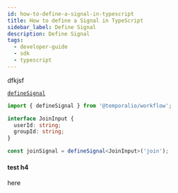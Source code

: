 ```yaml
---
id: how-to-define-a-signal-in-typescript
title: How to define a Signal in TypeScript
sidebar_label: Define Signal
description: Define Signal
tags:
  - developer-guide
  - sdk
  - typescript
---
```


dfkjsf

[`defineSignal`](https://typescript.temporal.io/api/namespaces/workflow/#definesignal)

```ts
import { defineSignal } from '@temporalio/workflow';

interface JoinInput {
  userId: string;
  groupId: string;
}

const joinSignal = defineSignal<JoinInput>('join');
```

#### test h4

here
